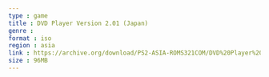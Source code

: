 ```yaml
---
type : game
title : DVD Player Version 2.01 (Japan)
genre : 
format : iso
region : asia
link : https://archive.org/download/PS2-ASIA-ROMS321COM/DVD%20Player%20Version%202.01%20%28Japan%29.7z
size : 96MB
---
```

